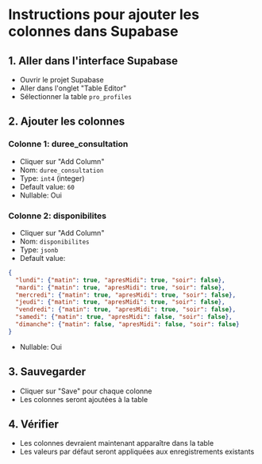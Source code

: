 # Instructions pour ajouter les colonnes dans Supabase

## 1. Aller dans l'interface Supabase
- Ouvrir le projet Supabase
- Aller dans l'onglet "Table Editor"
- Sélectionner la table `pro_profiles`

## 2. Ajouter les colonnes

### Colonne 1: duree_consultation
- Cliquer sur "Add Column"
- Nom: `duree_consultation`
- Type: `int4` (integer)
- Default value: `60`
- Nullable: Oui

### Colonne 2: disponibilites
- Cliquer sur "Add Column"
- Nom: `disponibilites`
- Type: `jsonb`
- Default value: 
```json
{
  "lundi": {"matin": true, "apresMidi": true, "soir": false},
  "mardi": {"matin": true, "apresMidi": true, "soir": false},
  "mercredi": {"matin": true, "apresMidi": true, "soir": false},
  "jeudi": {"matin": true, "apresMidi": true, "soir": false},
  "vendredi": {"matin": true, "apresMidi": true, "soir": false},
  "samedi": {"matin": true, "apresMidi": false, "soir": false},
  "dimanche": {"matin": false, "apresMidi": false, "soir": false}
}
```
- Nullable: Oui

## 3. Sauvegarder
- Cliquer sur "Save" pour chaque colonne
- Les colonnes seront ajoutées à la table

## 4. Vérifier
- Les colonnes devraient maintenant apparaître dans la table
- Les valeurs par défaut seront appliquées aux enregistrements existants

